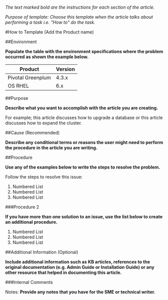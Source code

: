 *The text marked bold are the instructions for each section of the article.*

*Purpose of template: Choose this template when the article talks about performing a task i.e. "How to" do the task.*

#How to Template (Add the Product name)

##Environment

**Populate the table with the environment specifications where the problem occurred as shown the example below.**

Product |	Version
--------|---------
Pivotal Greenplum | 4.3.x
OS	RHEL | 6.x

##Purpose

**Describe what you want to accomplish with the article you are creating.** 

For example; this article discusses how to upgrade a database or this article discusses how to expand the cluster. 

##Cause (Recommended)

**Describe any conditional terms or reasons the user might need to perform the procedure in the article you are writing.** 

##Procedure

**Use any of the examples below to write the steps to resolve the problem.**

Follow the steps to resolve this issue:

1.	Numbered List
2.	Numbered List
3.	Numbered List

###Procedure 2

**If you have more than one solution to an issue, use the list below to create an additional procedure.**

1.	Numbered List
2.	Numbered List
3.	Numbered List

##Additional Information (Optional)

**Include additional information such as KB articles, references to the original documentation (e.g. Admin Guide or Installation Guide) or any other resource that helped in documenting this article.** 

###Internal Comments 

Notes: **Provide any notes that you have for the SME or technical writer.**


